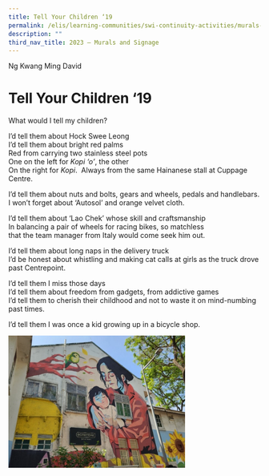 ```yaml
---
title: Tell Your Children ‘19
permalink: /elis/learning-communities/swi-continuity-activities/murals-and-signage/tell-your-children-19/
description: ""
third_nav_title: 2023 – Murals and Signage
---
```

Ng Kwang Ming David

# Tell Your Children ‘19


What would I tell my children?

I’d tell them about Hock Swee Leong   
I’d tell them about bright red palms   
Red from carrying two stainless steel pots   
One on the left for _Kopi ‘o’_, the other   
On the right for _Kopi_.&nbsp; Always from the same
Hainanese stall at Cuppage Centre.

I’d tell them about nuts and bolts, gears and wheels,
pedals and handlebars.   
I won’t forget about ‘Autosol’ and orange velvet cloth.

I’d tell them about ‘Lao Chek’ whose skill and craftsmanship   
In balancing a pair of wheels for racing bikes, so matchless   
that the team manager from Italy would come seek him out.

I’d tell them about long naps in the delivery truck   
I’d be honest about whistling and making cat calls at girls as the truck drove past Centrepoint.

I’d tell them I miss those days   
I’d tell them about freedom from gadgets, from
addictive games   
I’d tell them to cherish their childhood and not
to waste it on mind-numbing past times.

I’d tell them I was once a kid growing up in a bicycle shop.

<img style="width:70%" src="/images/tell%20your%20children.jpg">

